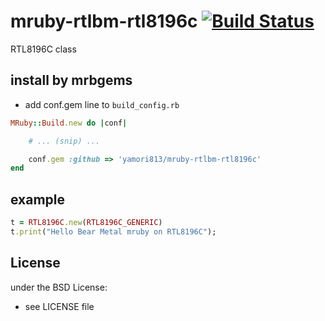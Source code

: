# mruby-rtlbm-rtl8196c   [![Build Status](https://travis-ci.org/yamori813/mruby-rtlbm-rtl8196c.svg?branch=master)](https://travis-ci.org/yamori813/mruby-rtlbm-rtl8196c)
RTL8196C class
## install by mrbgems
- add conf.gem line to `build_config.rb`

```ruby
MRuby::Build.new do |conf|

    # ... (snip) ...

    conf.gem :github => 'yamori813/mruby-rtlbm-rtl8196c'
end
```
## example
```ruby
t = RTL8196C.new(RTL8196C_GENERIC)
t.print("Hello Bear Metal mruby on RTL8196C");
```

## License
under the BSD License:
- see LICENSE file
